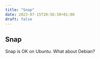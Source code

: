 ```yaml
---
title: "Snap"
date: 2023-07-15T20:56:50+01:00
draft: false
---
```

## Snap

Snap is OK on Ubuntu. What about Debian?
